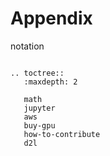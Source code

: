 # Appendix

notation

```eval_rst

.. toctree::
   :maxdepth: 2

   math
   jupyter
   aws
   buy-gpu
   how-to-contribute
   d2l
```
